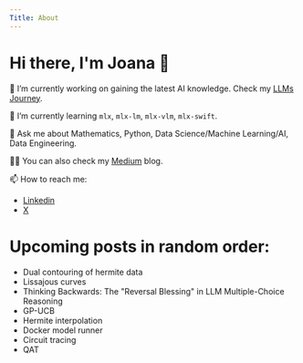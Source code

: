 ```yaml
---
Title: About
---
```


# Hi there, I'm Joana 👋

🔭 I’m currently working on gaining the latest AI knowledge. Check my [LLMs Journey](https://github.com/JoeJoe1313/LLMs-Journey).

🌱 I’m currently learning `mlx`, `mlx-lm`, `mlx-vlm`, `mlx-swift`.

💬 Ask me about Mathematics, Python, Data Science/Machine Learning/AI, Data Engineering.

👩‍💻 You can also check my [Medium](https://medium.com/@levchevajoana) blog.

📫 How to reach me:

- [Linkedin](https://www.linkedin.com/in/joana-levtcheva-479844164/)
- [X](https://x.com/13_jo_jo_13)

# Upcoming posts in random order:

- ⁠Dual contouring of hermite data
- Lissajous curves
- Thinking Backwards: The "Reversal Blessing" in LLM Multiple-Choice Reasoning
- GP-UCB
- Hermite interpolation
- ⁠Docker model runner
- Circuit tracing
- QAT
